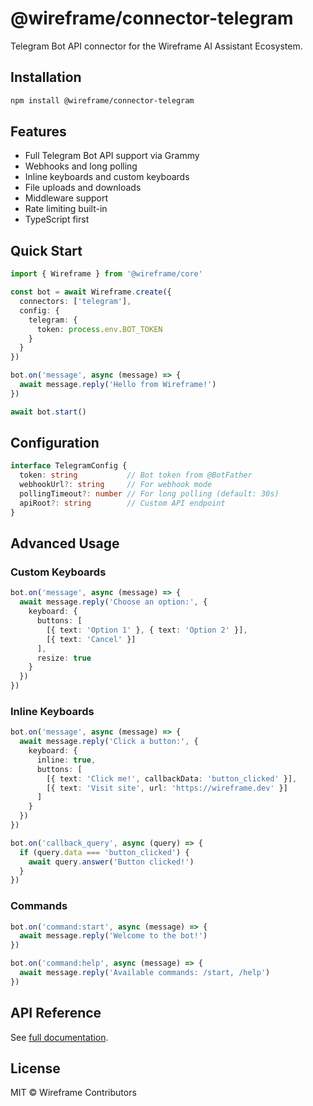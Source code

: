 # @wireframe/connector-telegram

Telegram Bot API connector for the Wireframe AI Assistant Ecosystem.

## Installation

```bash
npm install @wireframe/connector-telegram
```

## Features

- Full Telegram Bot API support via Grammy
- Webhooks and long polling
- Inline keyboards and custom keyboards
- File uploads and downloads
- Middleware support
- Rate limiting built-in
- TypeScript first

## Quick Start

```typescript
import { Wireframe } from '@wireframe/core'

const bot = await Wireframe.create({
  connectors: ['telegram'],
  config: {
    telegram: {
      token: process.env.BOT_TOKEN
    }
  }
})

bot.on('message', async (message) => {
  await message.reply('Hello from Wireframe!')
})

await bot.start()
```

## Configuration

```typescript
interface TelegramConfig {
  token: string           // Bot token from @BotFather
  webhookUrl?: string     // For webhook mode
  pollingTimeout?: number // For long polling (default: 30s)
  apiRoot?: string        // Custom API endpoint
}
```

## Advanced Usage

### Custom Keyboards

```typescript
bot.on('message', async (message) => {
  await message.reply('Choose an option:', {
    keyboard: {
      buttons: [
        [{ text: 'Option 1' }, { text: 'Option 2' }],
        [{ text: 'Cancel' }]
      ],
      resize: true
    }
  })
})
```

### Inline Keyboards

```typescript
bot.on('message', async (message) => {
  await message.reply('Click a button:', {
    keyboard: {
      inline: true,
      buttons: [
        [{ text: 'Click me!', callbackData: 'button_clicked' }],
        [{ text: 'Visit site', url: 'https://wireframe.dev' }]
      ]
    }
  })
})

bot.on('callback_query', async (query) => {
  if (query.data === 'button_clicked') {
    await query.answer('Button clicked!')
  }
})
```

### Commands

```typescript
bot.on('command:start', async (message) => {
  await message.reply('Welcome to the bot!')
})

bot.on('command:help', async (message) => {
  await message.reply('Available commands: /start, /help')
})
```

## API Reference

See [full documentation](https://docs.wireframe.dev/connectors/telegram).

## License

MIT © Wireframe Contributors
